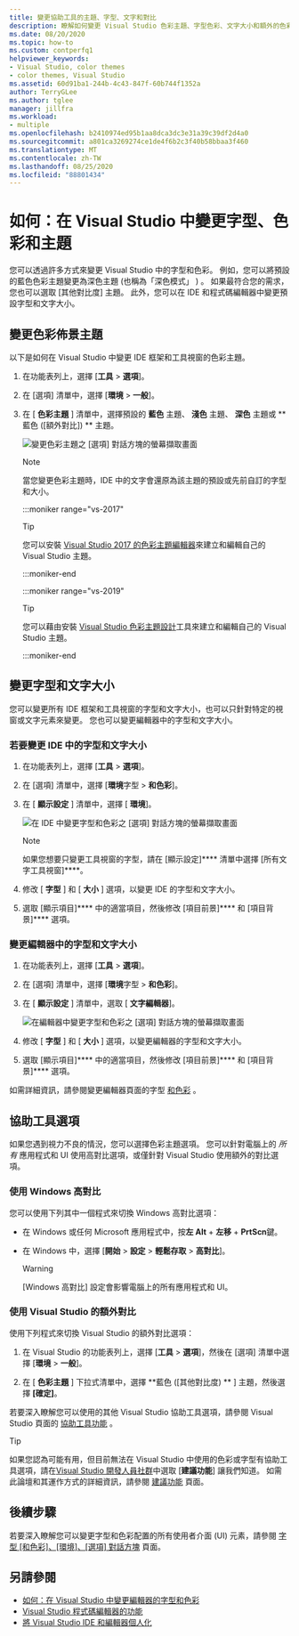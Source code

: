 ```yaml
---
title: 變更協助工具的主題、字型、文字和對比
description: 瞭解如何變更 Visual Studio 色彩主題、字型色彩、文字大小和額外的色彩，以方便使用和協助工具的考慮。
ms.date: 08/20/2020
ms.topic: how-to
ms.custom: contperfq1
helpviewer_keywords:
- Visual Studio, color themes
- color themes, Visual Studio
ms.assetid: 60d91ba1-244b-4c43-847f-60b744f1352a
author: TerryGLee
ms.author: tglee
manager: jillfra
ms.workload:
- multiple
ms.openlocfilehash: b2410974ed95b1aa8dca3dc3e31a39c39df2d4a0
ms.sourcegitcommit: a801ca3269274ce1de4f6b2c3f40b58bbaa3f460
ms.translationtype: MT
ms.contentlocale: zh-TW
ms.lasthandoff: 08/25/2020
ms.locfileid: "88801434"
---
```

# <a name="how-to-change-fonts-colors-and-themes-in-visual-studio"></a>如何：在 Visual Studio 中變更字型、色彩和主題

您可以透過許多方式來變更 Visual Studio 中的字型和色彩。 例如，您可以將預設的藍色色彩主題變更為深色主題 (也稱為「深色模式」 ) 。 如果最符合您的需求，您也可以選取 [其他對比度] 主題。 此外，您可以在 IDE 和程式碼編輯器中變更預設字型和文字大小。

## <a name="change-the-color-theme"></a>變更色彩佈景主題

以下是如何在 Visual Studio 中變更 IDE 框架和工具視窗的色彩主題。

1. 在功能表列上，選擇 [**工具**  >  **選項**]。

1. 在 [選項] 清單中，選擇 [**環境**  >  **一般**]。

1. 在 [ **色彩主題** ] 清單中，選擇預設的 **藍色** 主題、 **淺色** 主題、 **深色** 主題或 **藍色 ([額外對比]) ** 主題。

   ![變更色彩主題之 [選項] 對話方塊的螢幕擷取畫面](media/fonts-colors-theme.png "您可以用來變更色彩主題之 [選項] 對話方塊的螢幕擷取畫面")

    > [!NOTE]
    > 當您變更色彩主題時，IDE 中的文字會還原為該主題的預設或先前自訂的字型和大小。

    :::moniker range="vs-2017"

    > [!TIP]
    > 您可以安裝 [Visual Studio 2017 的色彩主題編輯器](https://marketplace.visualstudio.com/items?itemName=VisualStudioPlatformTeam.VisualStudio2017ColorThemeEditor)來建立和編輯自己的 Visual Studio 主題。

    :::moniker-end

    :::moniker range="vs-2019"

    > [!TIP]
    > 您可以藉由安裝 [Visual Studio 色彩主題設計](https://marketplace.visualstudio.com/items?itemName=ms-madsk.ColorThemeDesigner)工具來建立和編輯自己的 Visual Studio 主題。

    :::moniker-end

## <a name="change-fonts-and-text-size"></a>變更字型和文字大小

您可以變更所有 IDE 框架和工具視窗的字型和文字大小，也可以只針對特定的視窗或文字元素來變更。 您也可以變更編輯器中的字型和文字大小。

### <a name="to-change-the-font-and-text-size-in-the-ide"></a>若要變更 IDE 中的字型和文字大小

1. 在功能表列上，選擇 [**工具**  >  **選項**]。

1. 在 [選項] 清單中，選擇 [**環境**字型  >  **和色彩**]。

1. 在 [ **顯示設定** ] 清單中，選擇 [ **環境**]。

   ![在 IDE 中變更字型和色彩之 [選項] 對話方塊的螢幕擷取畫面](media/fonts-colors-environment.png "在 IDE 中變更字型和色彩之 [選項] 對話方塊的螢幕擷取畫面")

    > [!NOTE]
    > 如果您想要只變更工具視窗的字型，請在 [顯示設定]**** 清單中選擇 [所有文字工具視窗]****。

1. 修改 [ **字型** ] 和 [ **大小** ] 選項，以變更 IDE 的字型和文字大小。

1. 選取 [顯示項目]**** 中的適當項目，然後修改 [項目前景]**** 和 [項目背景]**** 選項。

### <a name="to-change-the-font-and-text-size-in-the-editor"></a>變更編輯器中的字型和文字大小

1. 在功能表列上，選擇 [**工具**  >  **選項**]。

1. 在 [選項] 清單中，選擇 [**環境**字型  >  **和色彩**]。

1. 在 [ **顯示設定** ] 清單中，選取 [ **文字編輯器**]。

   ![在編輯器中變更字型和色彩之 [選項] 對話方塊的螢幕擷取畫面](media/fonts-colors-text-editor.png "在編輯器中變更字型和色彩之 [選項] 對話方塊的螢幕擷取畫面")

1. 修改 [ **字型** ] 和 [ **大小** ] 選項，以變更編輯器的字型和文字大小。

1. 選取 [顯示項目]**** 中的適當項目，然後修改 [項目前景]**** 和 [項目背景]**** 選項。

如需詳細資訊，請參閱變更編輯器頁面的字型 [和色彩](../ide/reference/how-to-change-fonts-and-colors-in-the-editor.md) 。

## <a name="accessibility-options"></a>協助工具選項

如果您遇到視力不良的情況，您可以選擇色彩主題選項。 您可以針對電腦上的 *所有* 應用程式和 UI 使用高對比選項，或僅針對 Visual Studio 使用額外的對比選項。

### <a name="use-windows-high-contrast"></a>使用 Windows 高對比

您可以使用下列其中一個程式來切換 Windows 高對比選項：

- 在 Windows 或任何 Microsoft 應用程式中，按**左 Alt** + **左移** + **PrtScn**鍵。

- 在 Windows 中，選擇 [**開始**  >  **設定**  >  **輕鬆存取**  >  **高對比**]。

    > [!WARNING]
    > [Windows 高對比] 設定會影響電腦上的所有應用程式和 UI。

### <a name="use-visual-studio-extra-contrast"></a>使用 Visual Studio 的額外對比

使用下列程式來切換 Visual Studio 的額外對比選項：

1. 在 Visual Studio 的功能表列上，選擇 [**工具**  >  **選項**]，然後在 [選項] 清單中選擇 [**環境**  >  **一般**]。

1. 在 [ **色彩主題** ] 下拉式清單中，選擇 **藍色 ([其他對比度) ** ] 主題，然後選擇 **[確定]**。

若要深入瞭解您可以使用的其他 Visual Studio 協助工具選項，請參閱 Visual Studio 頁面的 [協助工具功能](../ide/reference/accessibility-features-of-visual-studio.md) 。

> [!TIP]
> 如果您認為可能有用，但目前無法在 Visual Studio 中使用的色彩或字型有協助工具選項，請在[Visual Studio 開發人員社群](https://developercommunity.visualstudio.com/)中選取 [**建議功能**] 讓我們知道。 如需此論壇和其運作方式的詳細資訊，請參閱 [建議功能](../ide/suggest-a-feature.md) 頁面。

## <a name="next-steps"></a>後續步驟

若要深入瞭解您可以變更字型和色彩配置的所有使用者介面 (UI) 元素，請參閱 [字型 [和色彩]、[環境]、[選項] 對話方塊](../ide/reference/fonts-and-colors-environment-options-dialog-box.md) 頁面。

## <a name="see-also"></a>另請參閱

- [如何：在 Visual Studio 中變更編輯器的字型和色彩](../ide/reference/how-to-change-fonts-and-colors-in-the-editor.md)
- [Visual Studio 程式碼編輯器的功能](../ide/writing-code-in-the-code-and-text-editor.md)
- [將 Visual Studio IDE 和編輯器個人化](../ide/quickstart-personalize-the-ide.md)